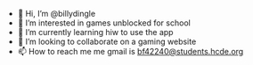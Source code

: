 - 👋 Hi, I’m @billydingle
- 👀 I’m interested in games unblocked for school
- 🌱 I’m currently learning hiw to use the app
- 💞️ I’m looking to collaborate on a gaming website
- 📫 How to reach me me gmail is bf42240@students.hcde.org

<!---
billydingle/billydingle is a ✨ special ✨ repository because its `README.md` (this file) appears on your GitHub profile.
You can click the Preview link to take a look at your changes.
--->
